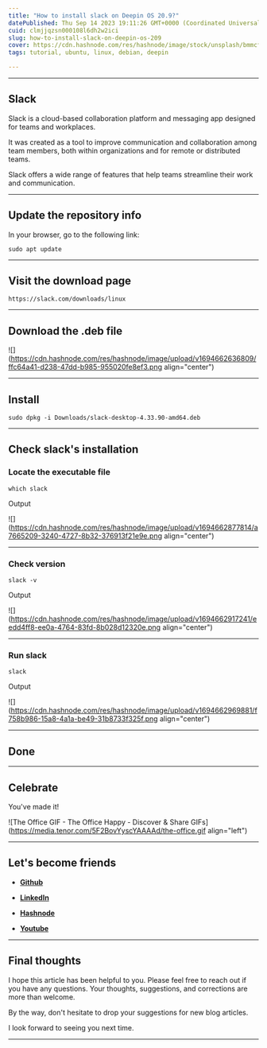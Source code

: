 ```yaml
---
title: "How to install slack on Deepin OS 20.9?"
datePublished: Thu Sep 14 2023 19:11:26 GMT+0000 (Coordinated Universal Time)
cuid: clmjjqzsn000108l6dh2w2ici
slug: how-to-install-slack-on-deepin-os-209
cover: https://cdn.hashnode.com/res/hashnode/image/stock/unsplash/bmmcfZqSjBU/upload/5b180aa7e93a82106d5b8834459c6d97.jpeg
tags: tutorial, ubuntu, linux, debian, deepin

---
```


---

## Slack

Slack is a cloud-based collaboration platform and messaging app designed for teams and workplaces.

It was created as a tool to improve communication and collaboration among team members, both within organizations and for remote or distributed teams.

Slack offers a wide range of features that help teams streamline their work and communication.

---

## Update the repository info

In your browser, go to the following link:

```plaintext
sudo apt update
```

---

## Visit the download page

```plaintext
https://slack.com/downloads/linux
```

---

## Download the .deb file

![](https://cdn.hashnode.com/res/hashnode/image/upload/v1694662636809/ffc64a41-d238-47dd-b985-955020fe8ef3.png align="center")

---

## Install

```plaintext
sudo dpkg -i Downloads/slack-desktop-4.33.90-amd64.deb
```

---

## Check slack's installation

### Locate the executable file

```plaintext
which slack
```

Output

![](https://cdn.hashnode.com/res/hashnode/image/upload/v1694662877814/a7665209-3240-4727-8b32-376913f21e9e.png align="center")

---

### Check version

```plaintext
slack -v
```

Output

![](https://cdn.hashnode.com/res/hashnode/image/upload/v1694662917241/eedd4ff8-ee0a-4764-83fd-8b028d12320e.png align="center")

---

### Run slack

```plaintext
slack
```

Output

![](https://cdn.hashnode.com/res/hashnode/image/upload/v1694662969881/f758b986-15a8-4a1a-be49-31b8733f325f.png align="center")

---

## Done

---

## **Celebrate**

You've made it!

![The Office GIF - The Office Happy - Discover & Share GIFs](https://media.tenor.com/5F2BovYyscYAAAAd/the-office.gif align="left")

---

## **Let's become friends**

* [**Github**](https://github.com/alexcalaca)
    
* [**LinkedIn**](https://linkedin.com/in/alexandrecalacaofficial)
    
* [**Hashnode**](https://hashnode.com/onboard?next=/@alexandrecalaca)
    
* [**Youtube**](https://www.youtube.com/@alexandrecalacaofficial)
    

---

## **Final thoughts**

I hope this article has been helpful to you. Please feel free to reach out if you have any questions. Your thoughts, suggestions, and corrections are more than welcome.

By the way, don't hesitate to drop your suggestions for new blog articles.

I look forward to seeing you next time.

---